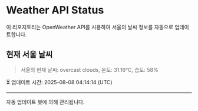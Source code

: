 
# Weather API Status

이 리포지토리는 OpenWeather API를 사용하여 서울의 날씨 정보를 자동으로 업데이트합니다.

## 현재 서울 날씨
> 서울의 현재 날씨: overcast clouds, 온도: 31.16°C, 습도: 58%

⏳ 업데이트 시간: 2025-08-08 04:14:14 (UTC)

---
자동 업데이트 봇에 의해 관리됩니다.
